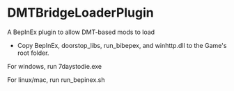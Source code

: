 # DMTBridgeLoaderPlugin
A BepInEx plugin to allow DMT-based mods to load


- Copy BepInEx, doorstop_libs, run_bibepex, and winhttp.dll to the Game's root folder.


For windows, run 7daystodie.exe

For linux/mac, run   run_bepinex.sh